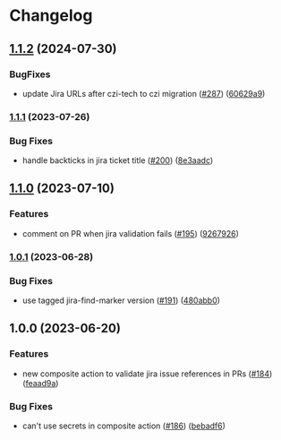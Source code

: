 # Changelog

## [1.1.2](https://github.com/chanzuckerberg/github-actions/compare/jira-validate-reference-v1.1.1...jira-validate-reference-v1.1.2) (2024-07-30)


### BugFixes

* update Jira URLs after czi-tech to czi migration ([#287](https://github.com/chanzuckerberg/github-actions/issues/287)) ([60629a9](https://github.com/chanzuckerberg/github-actions/commit/60629a9ec3a18abb6b362754f4b6287cca168414))

### [1.1.1](https://github.com/chanzuckerberg/github-actions/compare/jira-validate-reference-v1.1.0...jira-validate-reference-v1.1.1) (2023-07-26)


### Bug Fixes

* handle backticks in jira ticket title ([#200](https://github.com/chanzuckerberg/github-actions/issues/200)) ([8e3aadc](https://github.com/chanzuckerberg/github-actions/commit/8e3aadc4f8a8e5f67ffd067e53544df4d5141bf2))

## [1.1.0](https://github.com/chanzuckerberg/github-actions/compare/jira-validate-reference-v1.0.1...jira-validate-reference-v1.1.0) (2023-07-10)


### Features

* comment on PR when jira validation fails ([#195](https://github.com/chanzuckerberg/github-actions/issues/195)) ([9267926](https://github.com/chanzuckerberg/github-actions/commit/92679264f2432018b7d3696492ca8d72cdbba5af))

### [1.0.1](https://github.com/chanzuckerberg/github-actions/compare/jira-validate-reference-v1.0.0...jira-validate-reference-v1.0.1) (2023-06-28)


### Bug Fixes

* use tagged jira-find-marker version ([#191](https://github.com/chanzuckerberg/github-actions/issues/191)) ([480abb0](https://github.com/chanzuckerberg/github-actions/commit/480abb06ed1f11e82bf71aa56be44f04e79073dc))

## 1.0.0 (2023-06-20)


### Features

* new composite action to validate jira issue references in PRs ([#184](https://github.com/chanzuckerberg/github-actions/issues/184)) ([feaad9a](https://github.com/chanzuckerberg/github-actions/commit/feaad9a0bb9c121c39a65e6ca281653eef4e5883))


### Bug Fixes

* can't use secrets in composite action ([#186](https://github.com/chanzuckerberg/github-actions/issues/186)) ([bebadf6](https://github.com/chanzuckerberg/github-actions/commit/bebadf64d3df73d2649290218bb0040a26170d98))

